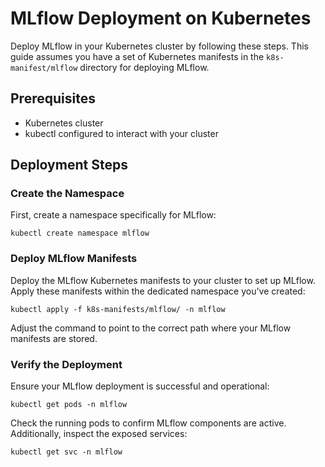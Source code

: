 # MLflow Deployment on Kubernetes

Deploy MLflow in your Kubernetes cluster by following these steps. This guide assumes you have a set of Kubernetes manifests in the `k8s-manifest/mlflow` directory for deploying MLflow.

## Prerequisites

- Kubernetes cluster
- kubectl configured to interact with your cluster

## Deployment Steps

### Create the Namespace

First, create a namespace specifically for MLflow:

```shell
kubectl create namespace mlflow
```

### Deploy MLflow Manifests

Deploy the MLflow Kubernetes manifests to your cluster to set up MLflow. Apply these manifests within the dedicated namespace you've created:

```shell
kubectl apply -f k8s-manifests/mlflow/ -n mlflow
```

Adjust the command to point to the correct path where your MLflow manifests are stored.

### Verify the Deployment

Ensure your MLflow deployment is successful and operational:
```shell
kubectl get pods -n mlflow

```

Check the running pods to confirm MLflow components are active. Additionally, inspect the exposed services:

```shell
kubectl get svc -n mlflow

```